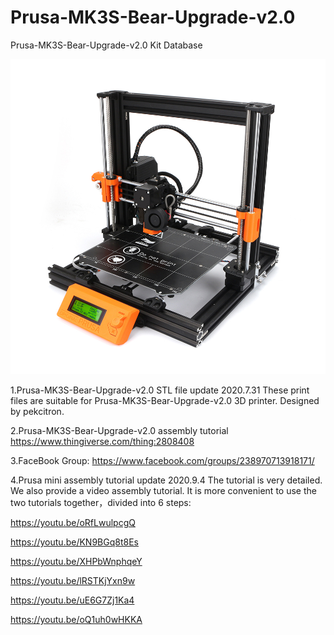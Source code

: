 # Prusa-MK3S-Bear-Upgrade-v2.0
Prusa-MK3S-Bear-Upgrade-v2.0 Kit Database

![](Bear_MK3S.jpg)


1.Prusa-MK3S-Bear-Upgrade-v2.0 STL file update 2020.7.31
These print files are suitable for Prusa-MK3S-Bear-Upgrade-v2.0 3D printer. Designed by pekcitron.

2.Prusa-MK3S-Bear-Upgrade-v2.0 assembly tutorial  
<https://www.thingiverse.com/thing:2808408>

3.FaceBook Group:
<https://www.facebook.com/groups/238970713918171/>

4.Prusa mini assembly tutorial update 2020.9.4
The tutorial is very detailed. We also provide a video assembly tutorial. It is more convenient to use the two tutorials together，divided into 6 steps:

https://youtu.be/oRfLwulpcgQ

https://youtu.be/KN9BGq8t8Es

https://youtu.be/XHPbWnphqeY

https://youtu.be/lRSTKjYxn9w

https://youtu.be/uE6G7Zj1Ka4

https://youtu.be/oQ1uh0wHKKA